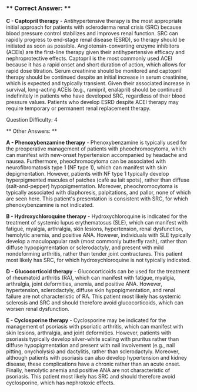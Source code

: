 ### ** Correct Answer: **

**C - Captopril therapy** - Antihypertensive therapy is the most appropriate initial approach for patients with scleroderma renal crisis (SRC) because blood pressure control stabilizes and improves renal function. SRC can rapidly progress to end-stage renal disease (ESRD), so therapy should be initiated as soon as possible. Angiotensin-converting enzyme inhibitors (ACEIs) are the first-line therapy given their antihypertensive efficacy and nephroprotective effects. Captopril is the most commonly used ACEI because it has a rapid onset and short duration of action, which allows for rapid dose titration. Serum creatinine should be monitored and captopril therapy should be continued despite an initial increase in serum creatinine, which is expected and typically transient. Given their associated increase in survival, long-acting ACEIs (e.g., ramipril, enalapril) should be continued indefinitely in patients who have developed SRC, regardless of their blood pressure values. Patients who develop ESRD despite ACEI therapy may require temporary or permanent renal replacement therapy.

Question Difficulty: 4

** Other Answers: **

**A - Phenoxybenzamine therapy** - Phenoxybenzamine is typically used for the preoperative management of patients with pheochromocytoma, which can manifest with new-onset hypertension accompanied by headache and nausea. Furthermore, pheochromocytoma can be associated with neurofibromatosis type 1 (NF type 1), which can manifest with skin depigmentation. However, patients with NF type 1 typically develop hyperpigmented macules of patches (café au lait spots), rather than diffuse (salt-and-pepper) hypopigmentation. Moreover, pheochromocytoma is typically associated with diaphoresis, palpitations, and pallor, none of which are seen here. This patient's presentation is consistent with SRC, for which phenoxybenzamine is not indicated.

**B - Hydroxychloroquine therapy** - Hydroxychloroquine is indicated for the treatment of systemic lupus erythematosus (SLE), which can manifest with fatigue, myalgia, arthralgia, skin lesions, hypertension, renal dysfunction, hemolytic anemia, and positive ANA. However, individuals with SLE typically develop a maculopapular rash (most commonly butterfly rash), rather than diffuse hypopigmentation or sclerodactyly, and present with mild nondeforming arthritis, rather than tender joint contractures. This patient most likely has SRC, for which hydroxychloroquine is not typically indicated.

**D - Glucocorticoid therapy** - Glucocorticoids can be used for the treatment of rheumatoid arthritis (RA), which can manifest with fatigue, myalgia, arthralgia, joint deformities, anemia, and positive ANA. However, hypertension, sclerodactyly, diffuse skin hypopigmentation, and renal failure are not characteristic of RA. This patient most likely has systemic sclerosis and SRC and should therefore avoid glucocorticoids, which can worsen renal dysfunction.

**E - Cyclosporine therapy** - Cyclosporine may be indicated for the management of psoriasis with psoriatic arthritis, which can manifest with skin lesions, arthralgia, and joint deformities. However, patients with psoriasis typically develop silver-white scaling with pruritus rather than diffuse hypopigmentation and present with nail involvement (e.g., nail pitting, onycholysis) and dactylitis, rather than sclerodactyly. Moreover, although patients with psoriasis can also develop hypertension and kidney disease, these complications have a chronic rather than an acute onset. Finally, hemolytic anemia and positive ANA are not characteristic of psoriasis. This patient most likely has SRC and should therefore avoid cyclosporine, which has nephrotoxic effects.

